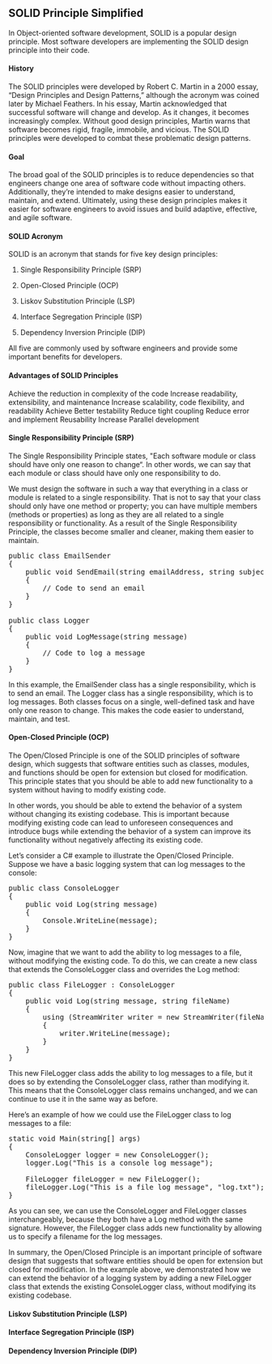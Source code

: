 ## SOLID Principle Simplified
In Object-oriented software development, SOLID is a popular design principle. Most software developers are implementing the SOLID design principle into their code.
#### History
The SOLID principles were developed by Robert C. Martin in a 2000 essay, “Design Principles and Design Patterns,” although the acronym was coined later by Michael Feathers. In his essay, Martin acknowledged that successful software will change and develop. As it changes, it becomes increasingly complex. Without good design principles, Martin warns that software becomes rigid, fragile, immobile, and vicious. The SOLID principles were developed to combat these problematic design patterns.
#### Goal
The broad goal of the SOLID principles is to reduce dependencies so that engineers change one area of software code without impacting others. Additionally, they’re intended to make designs easier to understand, maintain, and extend. Ultimately, using these design principles makes it easier for software engineers to avoid issues and build adaptive, effective, and agile software.
#### SOLID Acronym
SOLID is an acronym that stands for five key design principles:

1. Single Responsibility Principle (SRP)

2. Open-Closed Principle (OCP)

3. Liskov Substitution Principle (LSP)

4. Interface Segregation Principle (ISP)

5. Dependency Inversion Principle (DIP)

All five are commonly used by software engineers and provide some important benefits for developers.
#### Advantages of SOLID Principles
Achieve the reduction in complexity of the code
Increase readability, extensibility, and maintenance
Increase scalability, code flexibility, and readability
Achieve Better testability
Reduce tight coupling
Reduce error and implement Reusability
Increase Parallel development
#### Single Responsibility Principle (SRP)
The Single Responsibility Principle states, "Each software module or class should have only one reason to change“. In other words, we can say that each module or class should have only one responsibility to do.

We must design the software in such a way that everything in a class or module is related to a single responsibility. That is not to say that your class should only have one method or property; you can have multiple members (methods or properties) as long as they are all related to a single responsibility or functionality. As a result of the Single Responsibility Principle, the classes become smaller and cleaner, making them easier to maintain.

<pre>public class EmailSender
{
    public void SendEmail(string emailAddress, string subject, string message)
    {
        // Code to send an email
    }
}

public class Logger
{
    public void LogMessage(string message)
    {
        // Code to log a message
    }
}</pre>

In this example, the EmailSender class has a single responsibility, which is to send an email. The Logger class has a single responsibility, which is to log messages. Both classes focus on a single, well-defined task and have only one reason to change. This makes the code easier to understand, maintain, and test.
#### Open-Closed Principle (OCP)
The Open/Closed Principle is one of the SOLID principles of software design, which suggests that software entities such as classes, modules, and functions should be open for extension but closed for modification. This principle states that you should be able to add new functionality to a system without having to modify existing code.

In other words, you should be able to extend the behavior of a system without changing its existing codebase. This is important because modifying existing code can lead to unforeseen consequences and introduce bugs while extending the behavior of a system can improve its functionality without negatively affecting its existing code.

Let’s consider a C# example to illustrate the Open/Closed Principle. Suppose we have a basic logging system that can log messages to the console:

<pre>public class ConsoleLogger
{
    public void Log(string message)
    {
        Console.WriteLine(message);
    }
}</pre>
Now, imagine that we want to add the ability to log messages to a file, without modifying the existing code. To do this, we can create a new class that extends the ConsoleLogger class and overrides the Log method:
<pre>public class FileLogger : ConsoleLogger
{
    public void Log(string message, string fileName)
    {
        using (StreamWriter writer = new StreamWriter(fileName, true))
        {
            writer.WriteLine(message);
        }
    }
}</pre>
This new FileLogger class adds the ability to log messages to a file, but it does so by extending the ConsoleLogger class, rather than modifying it. This means that the ConsoleLogger class remains unchanged, and we can continue to use it in the same way as before.

Here’s an example of how we could use the FileLogger class to log messages to a file:
<pre>static void Main(string[] args)
{
    ConsoleLogger logger = new ConsoleLogger();
    logger.Log("This is a console log message");

    FileLogger fileLogger = new FileLogger();
    fileLogger.Log("This is a file log message", "log.txt");
}</pre>
As you can see, we can use the ConsoleLogger and FileLogger classes interchangeably, because they both have a Log method with the same signature. However, the FileLogger class adds new functionality by allowing us to specify a filename for the log messages.

In summary, the Open/Closed Principle is an important principle of software design that suggests that software entities should be open for extension but closed for modification. In the example above, we demonstrated how we can extend the behavior of a logging system by adding a new FileLogger class that extends the existing ConsoleLogger class, without modifying its existing codebase.
#### Liskov Substitution Principle (LSP)

#### Interface Segregation Principle (ISP)

#### Dependency Inversion Principle (DIP)

